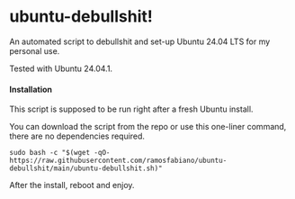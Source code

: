 # ubuntu-debullshit!
  
An automated script to debullshit and set-up Ubuntu 24.04 LTS for my personal use.

Tested with Ubuntu 24.04.1.

#### Installation

This script is supposed to be run right after a fresh Ubuntu install.

You can download the script from the repo or use this one-liner command, there are no dependencies required.

`sudo bash -c "$(wget -qO- https://raw.githubusercontent.com/ramosfabiano/ubuntu-debullshit/main/ubuntu-debullshit.sh)"`

After the install, reboot and enjoy.